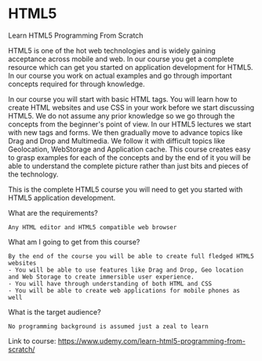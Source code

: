 # HTML5
Learn HTML5 Programming From Scratch

HTML5 is one of the hot web technologies and is widely gaining acceptance across mobile and web. In our course you get a complete resource which can get you started on application development for HTML5. In our course you work on actual examples and go through important concepts required for through knowledge.

In our course you will start with basic HTML tags. You will learn how to create HTML websites and use CSS in your work before we start discussing HTML5. We do not assume any prior knowledge so we go through the concepts from the beginner's point of view. In our HTML5 lectures we start with new tags and forms. We then gradually move to advance topics like Drag and Drop and Multimedia. We follow it with difficult topics like Geolocation, WebStorage and Application cache. This course creates easy to grasp examples for each of the concepts and by the end of it you will be able to understand the complete picture rather than just bits and pieces of the technology.

This is the complete HTML5 course you will need to get you started with HTML5 application development.

What are the requirements?

    Any HTML editor and HTML5 compatible web browser

What am I going to get from this course?

    By the end of the course you will be able to create full fledged HTML5 websites
    - You will be able to use features like Drag and Drop, Geo location and Web Storage to create immersible user experience.
    - You will have through understanding of both HTML and CSS
    - You will be able to create web applications for mobile phones as well

What is the target audience?

    No programming background is assumed just a zeal to learn

Link to course:
    https://www.udemy.com/learn-html5-programming-from-scratch/
